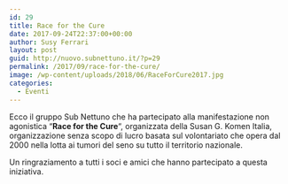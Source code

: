 ```yaml
---
id: 29
title: Race for the Cure
date: 2017-09-24T22:37:00+00:00
author: Susy Ferrari
layout: post
guid: http://nuovo.subnettuno.it/?p=29
permalink: /2017/09/race-for-the-cure/
image: /wp-content/uploads/2018/06/RaceForCure2017.jpg
categories:
  - Eventi
---
```

Ecco il gruppo Sub Nettuno che ha partecipato alla manifestazione non agonistica &#8220;**Race for the Cure**&#8220;, organizzata della Susan G. Komen Italia, organizzazione senza scopo di lucro basata sul volontariato che opera dal 2000 nella lotta ai tumori del seno su tutto il territorio nazionale.

Un ringraziamento a tutti i soci e amici che hanno partecipato a questa iniziativa.